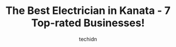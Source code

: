 ---
layout: ampstory
image: https://i0.wp.com/www.auto.or.id/wp-content/uploads/2023/06/rjl-electrical-inc-0-kanata-1686326154.jpeg?resize=640,853
author: techidn
featured: false
description: Kanata, Ontario, Canada is a haven for Electrician enthusiasts, boasting an impressive array of 7 top-notch establishments. Whether youre a seasoned connoisseur or simply curious to explore
title: The Best Electrician in Kanata - 7 Top-rated Businesses!
cover:
   title: The Best Electrician in Kanata - 7 Top-rated Businesses!
   subtitle: AUTO.OR.ID
   background: https://www.auto.or.id/wp-content/uploads/2023/06/rjl-electrical-inc-0-kanata-1686326154.jpeg

pages: 
 - layout: thirds
   top: <h1>#1 Wink Electric Inc</h1>
   bottom: "<p>I had Morgan in to do move some existing sockets as well as add an additional one.   She arrived on time and did a very quick and professional job.  On top of this she wa</p>"
   background: https://www.auto.or.id/wp-content/uploads/2023/06/rjl-electrical-inc-1-kanata-1686326156.jpeg
   backgroundblur: true
 - layout: thirds
   top: <h1>#2 Electrical Standard Inc.</h1>
   bottom: "<p>6 Turtleback Way, Stittsville, ON K2S 1P6, Canada</p>"
   background: https://www.auto.or.id/wp-content/uploads/2023/06/rjl-electrical-inc-2-kanata-1686326157.jpeg
   cta:
      link: https://www.auto.or.id/the-best-electrician-in-kanata-7-top-rated-businesses/
      text: The Best Electrician in Kanata - 7 Top-rated Businesses!
 - layout: thirds
   top: <h1>#3 Faulkner Electric</h1>
   bottom: "<p>791 Campolina Wy, Ottawa, ON K2S 0X7, Canada</p>"
   background: https://images.unsplash.com/photo-1594420307680-4e404e105d86?ixlib=rb-4.0.3&ixid=MnwxMjA3fDB8MHxwaG90by1wYWdlfHx8fGVufDB8fHx8&auto=format&fit=crop&w=640&h=853&q=80
   cta:
      link: https://www.auto.or.id/the-best-electrician-in-kanata-7-top-rated-businesses/
      text: The Best Electrician in Kanata - 7 Top-rated Businesses!
 - layout: thirds
   top: <h1>#4 Montana Electrical Services</h1>
   bottom: "<p>338 Laughlin Cir, Kanata, ON K2T 0E2, Canada</p>"
   background: https://images.unsplash.com/photo-1559384403-c23988dd4219?ixlib=rb-4.0.3&ixid=MnwxMjA3fDB8MHxwaG90by1wYWdlfHx8fGVufDB8fHx8&auto=format&fit=crop&w=640&h=853&q=80
   cta:
      link: https://www.auto.or.id/the-best-electrician-in-kanata-7-top-rated-businesses/
      text: The Best Electrician in Kanata - 7 Top-rated Businesses!
 - layout: thirds
   top: <h1>#5 Read & Read Electric Inc.</h1>
   bottom: "<p>7 Lazy Nol Ct, Stittsville, ON K2S 1T5, Canada</p>"
   background: https://images.unsplash.com/photo-1596179570006-e6b11fac059b?ixlib=rb-4.0.3&ixid=MnwxMjA3fDB8MHxwaG90by1wYWdlfHx8fGVufDB8fHx8&auto=format&fit=crop&w=640&h=853&q=80
   cta:
      link: https://www.auto.or.id/the-best-electrician-in-kanata-7-top-rated-businesses/
      text: The Best Electrician in Kanata - 7 Top-rated Businesses!
 - layout: thirds
   top: <h1>#6 Sting Electric Inc.</h1>
   bottom: "<p>5 Greenhaven Crescent, Ottawa, ON K2S 2A4, Canada</p>"
   background: https://images.unsplash.com/photo-1554708893-e11aa45b9bbf?ixlib=rb-4.0.3&ixid=MnwxMjA3fDB8MHxwaG90by1wYWdlfHx8fGVufDB8fHx8&auto=format&fit=crop&w=640&h=853&q=80
   cta:
      link: https://www.auto.or.id/the-best-electrician-in-kanata-7-top-rated-businesses/
      text: The Best Electrician in Kanata - 7 Top-rated Businesses!
 - layout: thirds
   top: <h1>#7 Generation Electrical Services Inc</h1>
   bottom: "<p>122 Reis Rd #2, Carp, ON K0A 1L0, Canada</p>"
   background: https://images.unsplash.com/photo-1639927664632-c080477d9fe5?ixlib=rb-4.0.3&ixid=MnwxMjA3fDB8MHxwaG90by1wYWdlfHx8fGVufDB8fHx8&auto=format&fit=crop&w=640&h=853&q=80
   cta:
      link: https://www.auto.or.id/the-best-electrician-in-kanata-7-top-rated-businesses/
      text: The Best Electrician in Kanata - 7 Top-rated Businesses!
 - layout: thirds
   middle: Continue reading...
   background: https://images.unsplash.com/photo-1560282804-f99219ad8de3?ixlib=rb-4.0.3&ixid=MnwxMjA3fDB8MHxwaG90by1wYWdlfHx8fGVufDB8fHx8&auto=format&fit=crop&w=640&h=853&q=80
   cta:
      link: https://www.auto.or.id/the-best-electrician-in-kanata-7-top-rated-businesses/
      text: The Best Electrician in Kanata - 7 Top-rated Businesses!

---